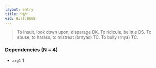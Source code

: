 ```yaml
---
layout: entry
title: བརྙས་
vid: Hill:0668
---
```

> To insult, look down upon, disparage DK\. To ridicule, belittle DS\. To abuse, to harass, to mistreat (brnyas) TC\. To bully (rnya) TC\.


### Dependencies (N = 4)
* `arg1` 1

